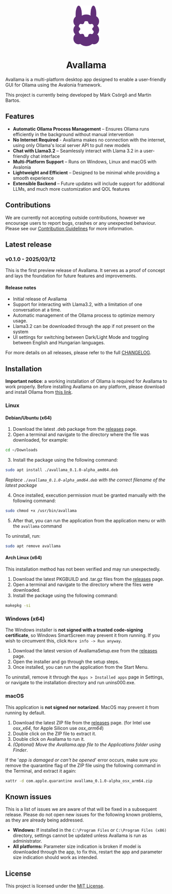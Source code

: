<p align="center">
  <img src="avallama/Assets/Svg/avallama-logo.svg" alt="Avallama Logo" width="80">
</p>
<h1 align="center">Avallama</h1>


Avallama is a multi-platform desktop app designed to enable a user-friendly GUI for Ollama using the Avalonia framework.

This project is currently being developed by Márk Csörgő and Martin Bartos.

## Features

-  **Automatic Ollama Process Management** – Ensures Ollama runs efficiently in the background without manual intervention
-  **No Internet Required** - Avallama makes no connection with the internet, using only Ollama's local server API to pull new models
-  **Chat with Llama3.2** – Seamlessly interact with Llama 3.2 in a user-friendly chat interface
-  **Multi-Platform Support** – Runs on Windows, Linux and macOS with Avalonia
-  **Lightweight and Efficient** – Designed to be minimal while providing a smooth experience
-  **Extensible Backend** – Future updates will include support for additional LLMs, and much more customization and QOL features

## Contributions

We are currently not accepting outside contributions, however we encourage users to report bugs, crashes or any unexpected behaviour. Please see our [Contribution Guidelines](./CONTRIBUTING.md) for more information.

## Latest release

### v0.1.0 - 2025/03/12
This is the first preview release of Avallama. It serves as a proof of concept and lays the foundation for future features and improvements.

#### Release notes
- Initial release of Avallama
- Support for interacting with Llama3.2, with a limitation of one conversation at a time.
- Automatic management of the Ollama process to optimize memory usage.
- Llama3.2 can be downloaded through the app if not present on the system
- UI settings for switching between Dark/Light Mode and toggling between English and Hungarian languages.

For more details on all releases, please refer to the full [CHANGELOG](./CHANGELOG.md).

## Installation

**Important notice**: a working installation of Ollama is required for Avallama to work properly. Before installing Avallama on any platform, please download and install Ollama from [this link](https://ollama.com/download).

### Linux

#### Debian/Ubuntu (x64)
1. Download the latest .deb package from the [releases](https://github.com/4foureyes/avallama/releases) page.
2. Open a terminal and navigate to the directory where the file was downloaded, for example: 
```bash
cd ~/Downloads
```
3. Install the package using the following command:
```bash
sudo apt install ./avallama_0.1.0-alpha_amd64.deb
```
*Replace `./avallama_0.1.0-alpha_amd64.deb` with the correct filename of the latest package*

4. Once installed, execution permission must be granted manually with the following command:

```bash
sudo chmod +x /usr/bin/avallama
```
5. After that, you can run the application from the application menu or with the `avallama` command

To uninstall, run:
```bash
sudo apt remove avallama
```

#### Arch Linux (x64)

This installation method has not been verified and may run unexpectedly.

1. Download the latest PKGBUILD and .tar.gz files from the [releases](https://github.com/4foureyes/avallama/releases) page.
2. Open a terminal and navigate to the directory where the files were downloaded.
3. Install the package using the following command:
```bash
makepkg -si
```

### Windows (x64)

The Windows installer is **not signed with a trusted code-signing certificate**, so Windows SmartScreen may prevent it from running. If you wish to circumvent this, click `More info -> Run anyway`.

1. Download the latest version of AvallamaSetup.exe from the [releases](https://github.com/4foureyes/avallama/releases) page.
2. Open the installer and go through the setup steps.
3. Once installed, you can run the application from the Start Menu.

To uninstall, remove it through the `Apps > Installed apps` page in Settings, or navigate to the installation directory and run unins000.exe.

### macOS

This application is **not signed nor notarized**. MacOS may prevent it from running by default.

1. Download the latest ZIP file from the [releases](https://github.com/4foureyes/avallama/releases) page. (for Intel use *osx_x64*, for Apple Silicon use *osx_arm64*)
2. Double click on the ZIP file to extract it.
3. Double click on Avallama to run it.
4. *(Optional) Move the Avallama.app file to the Applications folder using Finder*.

If the '*app is damaged or can't be opened*' error occurs, make sure you remove the quarantine flag of the ZIP file using the following command in the Terminal, and extract it again:
```bash
xattr -d com.apple.quarantine avallama_0.1.0-alpha_osx_arm64.zip
```

## Known issues

This is a list of issues we are aware of that will be fixed in a subsequent release. Please do not open new issues for the following known problems, as they are already being addressed.

- **Windows:** If installed in the `C:\Program Files` or `C:\Program Files (x86)` directory, settings cannot be updated unless Avallama is run as administrator.
- **All platforms:** Parameter size indication is broken if model is downloaded through the app, to fix this, restart the app and parameter size indication should work as intended.

## License

This project is licensed under the [MIT License](./LICENSE).
